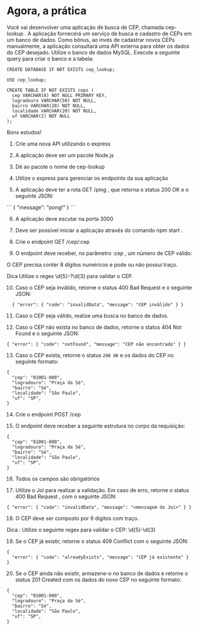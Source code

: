 # Agora, a prática
Você vai desenvolver uma aplicação de busca de CEP, chamada cep-lookup . A aplicação fornecerá um serviço de busca e cadastro de CEPs em um banco de dados. Como bônus, ao invés de cadastrar novos CEPs manualmente, a aplicação consultará uma API externa para obter os dados do CEP desejado.
Utilize o banco de dados MySQL. Execute a seguinte query para criar o banco e a tabela:

```
CREATE DATABASE IF NOT EXISTS cep_lookup;

USE cep_lookup;

CREATE TABLE IF NOT EXISTS ceps (
  cep VARCHAR(8) NOT NULL PRIMARY KEY,
  logradouro VARCHAR(50) NOT NULL,
  bairro VARCHAR(20) NOT NULL,
  localidade VARCHAR(20) NOT NULL,
  uf VARCHAR(2) NOT NULL
);
```

Bons estudos!
1. Crie uma nova API utilizando o express

2. A aplicação deve ser um pacote Node.js

3. Dê ao pacote o nome de cep-lookup

4. Utilize o express para gerenciar os endpoints da sua aplicação

5. A aplicação deve ter a rota GET /ping , que retorna o status 200 OK e o seguinte JSON:

´´´
{ "message": "pong!" }
´´´

6. A aplicação deve escutar na porta 3000

7. Deve ser possível iniciar a aplicação através do comando npm start .

8. Crie o endpoint GET /cep/:cep

9. O endpoint deve receber, no parâmetro :cep , um número de CEP válido:

O CEP precisa conter 8 dígitos numéricos e pode ou não possui traço.

Dica Utilize o regex \d{5}-?\d{3} para validar o CEP.

10. Caso o CEP seja inválido, retorne o status 400 Bad Request e o seguinte JSON:

```
  { "error": { "code": "invalidData", "message": "CEP inválido" } }
```

11. Caso o CEP seja válido, realize uma busca no banco de dados.

12. Caso o CEP não exista no banco de dados, retorne o status 404 Not Found e o seguinte JSON:

```
{ "error": { "code": "notFound", "message": "CEP não encontrado" } }
```

13.  Caso o CEP exista, retorne o status `200 OK` e os dados do CEP no seguinte formato:

```
{
  "cep": "01001-000",
  "logradouro": "Praça da Sé",
  "bairro": "Sé",
  "localidade": "São Paulo",
  "uf": "SP",
}
```

14. Crie o endpoint POST /cep

15. O endpoint deve receber a seguinte estrutura no corpo da requisição:

```
{
  "cep": "01001-000",
  "logradouro": "Praça da Sé",
  "bairro": "Sé",
  "localidade": "São Paulo",
  "uf": "SP",
}
```

16. Todos os campos são obrigatórios

17. Utilize o Joi para realizar a validação. Em caso de erro, retorne o status 400 Bad Request , com o seguinte JSON:

```
{ "error": { "code": "invalidData", "message": "<mensagem do Joi>" } }
```

18. O CEP deve ser composto por 9 dígitos com traço.

Dica : Utilize o seguinte regex para validar o CEP: \d{5}-\d{3}

19. Se o CEP já existir, retorne o status 409 Conflict com o seguinte JSON:

```
{
  "error": { "code": "alreadyExists", "message": "CEP já existente" }
}
```

20. Se o CEP ainda não existir, armazene-o no banco de dados e retorne o status 201 Created com os dados do novo CEP no seguinte formato:

```
{
  "cep": "01001-000",
  "logradouro": "Praça da Sé",
  "bairro": "Sé",
  "localidade": "São Paulo",
  "uf": "SP",
}
```